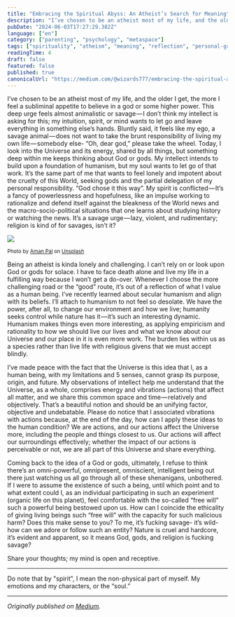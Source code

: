 ```yaml
---
title: "Embracing the Spiritual Abyss: An Atheist’s Search for Meaning"
description: "I’ve chosen to be an atheist most of my life, and the older I get, the more I feel a subliminal appetite to believe in a god or some higher…"
pubDate: "2024-06-03T17:27:29.382Z"
language: ["en"]
category: ["parenting", "psychology", "metaspace"]
tags: ["spirituality", "atheism", "meaning", "reflection", "personal-growth"]
readingTime: 4
draft: false
featured: false
published: true
canonicalUrl: "https://medium.com/@wizards777/embracing-the-spiritual-abyss-an-atheists-search-for-meaning-ceff0465263b"
---
```


I’ve chosen to be an atheist most of my life, and the older I get, the more I feel a subliminal appetite to believe in a god or some higher power. This deep urge feels almost animalistic or savage — I don’t think my intellect is asking for this; my intuition, spirit, or mind wants to let go and leave everything in something else’s hands. Bluntly said, it feels like my ego, a savage animal — does not want to take the brunt responsibility of living my own life — somebody else- “Oh, dear god,” please take the wheel. Today, I look into the Universe and its energy, shared by all things, but something deep within me keeps thinking about God or gods. My intellect intends to build upon a foundation of humanism, but my soul wants to let go of that work. It’s the same part of me that wants to feel lonely and impotent about the cruelty of this World, seeking gods and the partial delegation of my personal responsibility. “God chose it this way”. My spirit is conflicted — It’s a fancy of powerlessness and hopefulness, like an impulse working to rationalize and defend itself against the bleakness of the World news and the macro-socio-political situations that one learns about studying history or watching the news. It’s a savage urge — lazy, violent, and rudimentary; religion is kind of for savages, isn’t it?

![](https://cdn-images-1.medium.com/max/800/0*I644Z4a7Y42qYjkg)

<small>Photo by [Aman Pal](https://unsplash.com/@paman0744?utm_source=medium&utm_medium=referral) on [Unsplash](https://unsplash.com?utm_source=medium&utm_medium=referral)</small>

Being an atheist is kinda lonely and challenging. I can’t rely on or look upon God or gods for solace. I have to face death alone and live my life in a fulfilling way because I won’t get a do-over. Whenever I choose the more challenging road or the “good” route, it’s out of a reflection of what I value as a human being. I’ve recently learned about secular humanism and align with its beliefs. I’ll attach to humanism to not feel so desolate. We have the power, after all, to change our environment and how we live; humanity seeks control while nature has it — it’s such an interesting dynamic. Humanism makes things even more interesting, as applying empiricism and rationality to how we should live our lives and what we know about our Universe and our place in it is even more work. The burden lies within us as a species rather than live life with religious givens that we must accept blindly.

I’ve made peace with the fact that the Universe is this idea that I, as a human being, with my limitations and 5 senses, cannot grasp its purpose, origin, and future. My observations of intellect help me understand that the Universe, as a whole, comprises energy and vibrations (actions) that affect all matter, and we share this common space and time — relatively and objectively. That’s a beautiful notion and should be an unifying factor, objective and undebatable. Please do notice that I associated vibrations with actions because, at the end of the day, how can I apply these ideas to the human condition? We are actions, and our actions affect the Universe more, including the people and things closest to us. Our actions will affect our surroundings effectively; whether the impact of our actions is perceivable or not, we are all part of this Universe and share everything.

Coming back to the idea of a God or gods, ultimately, I refuse to think there’s an omni-powerful, omnipresent, omniscient, intelligent being out there just watching us all go through all of these shenanigans, unbothered. If I were to assume the existence of such a being, until which point and to what extent could I, as an individual participating in such an experiment (organic life on this planet), feel comfortable with the so-called “free will” such a powerful being bestowed upon us. How can I coincide the ethicality of giving living beings such “free will” with the capacity for such malicious harm? Does this make sense to you? To me, it’s fucking savage- it’s wild- how can we adore or follow such an entity? Nature is cruel and hardcore, it’s evident and apparent, so it means God, gods, and religion is fucking savage?

Share your thoughts; my mind is open and receptive.

---

Do note that by "spirit", I mean the non-physical part of myself. My emotions and my characters, or the “soul.”

---

_Originally published on [Medium](https://medium.com/@wizards777/embracing-the-spiritual-abyss-an-atheists-search-for-meaning-ceff0465263b)._
